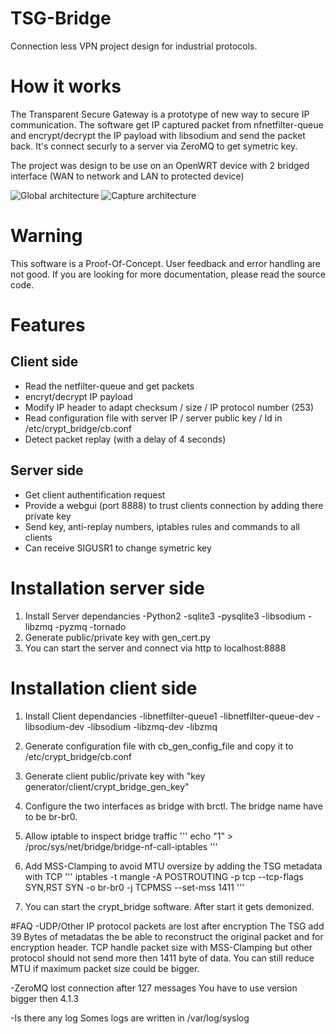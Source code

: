 # TSG-Bridge
Connection less VPN project design for industrial protocols. 

# How it works
The Transparent Secure Gateway is a prototype of new way to secure IP communication. 
The software get IP captured packet from nfnetfilter-queue and encrypt/decrypt the IP payload with libsodium and send the packet back. 
It's connect securly to a server via ZeroMQ to get symetric key.

The project was design to be use on an OpenWRT device with 2 bridged interface (WAN to network and LAN to protected device)

![Global architecture](http://i.imgur.com/DAPfn9P.png)
![Capture architecture](http://i.imgur.com/wqkksF1.png)

# Warning 
This software is a Proof-Of-Concept. User feedback and error handling are not good. If you are looking for more documentation, please read the source code. 

# Features
## Client side
- Read the netfilter-queue and get packets
- encryt/decrypt IP payload
- Modify IP header to adapt checksum / size / IP protocol number (253)
- Read configuration file with server IP / server public key / Id in /etc/crypt_bridge/cb.conf
- Detect packet replay (with a delay of 4 seconds)



## Server side
- Get client authentification request
- Provide a webgui (port 8888) to trust clients connection by adding there private key
- Send key, anti-replay numbers, iptables rules and commands to all clients
- Can receive SIGUSR1 to change symetric key

# Installation server side

1) Install Server dependancies 
-Python2
-sqlite3
-pysqlite3
-libsodium
-libzmq
-pyzmq
-tornado
2) Generate public/private key with gen_cert.py
3) You can start the server and connect via http to localhost:8888

# Installation client side
1) Install Client dependancies
-libnetfilter-queue1
-libnetfilter-queue-dev
-libsodium-dev
-libsodium
-libzmq-dev
-libzmq


2) Generate configuration file with cb_gen_config_file and copy it to /etc/crypt_bridge/cb.conf
3) Generate client public/private key with "key generator/client/crypt_bridge_gen_key"
4) Configure the two interfaces as bridge with brctl. The bridge name have to be br-br0.
5) Allow iptable to inspect bridge traffic
'''
echo "1" > /proc/sys/net/bridge/bridge-nf-call-iptables 
'''
6) Add MSS-Clamping to avoid MTU oversize by adding the TSG metadata with TCP
'''
iptables -t mangle -A POSTROUTING -p tcp --tcp-flags SYN,RST SYN -o br-br0 -j TCPMSS --set-mss 1411
'''

7) You can start the crypt_bridge software. After start it gets demonized. 

#FAQ
-UDP/Other IP protocol packets are lost after encryption
The TSG add 39 Bytes of metadatas the be able to reconstruct the original packet and for encryption header. 
TCP handle packet size with MSS-Clamping but other protocol should not send more then 1411 byte of data.
You can still reduce MTU if maximum packet size could be bigger.

-ZeroMQ lost connection after 127 messages
You have to use version bigger then 4.1.3

-Is there any log 
Somes logs are written in /var/log/syslog

